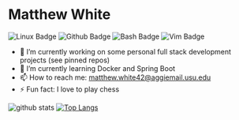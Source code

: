 # Matthew White

![Linux Badge](https://img.shields.io/badge/OS-Linux-informational?style=flat&logo=linux&logoColor=green&color=green)
![Github Badge](https://img.shields.io/badge/Git-Hub-informational?style=flat&logo=github&logoColor=blue&color=blue)
![Bash Badge](https://img.shields.io/badge/Bash-Shell-informational?style=flat&logo=https://simpleicons.org/icons/gnubash.svg&logoColor=red&color=red)
![Vim Badge](https://img.shields.io/badge/Neo-Vim-informational?style=flat&logo=vim&logoColor=yellow&color=yellow)

- 🔭 I’m currently working on some personal full stack development projects (see pinned repos)
- 🌱 I’m currently learning Docker and Spring Boot
- 📫 How to reach me: matthew.white42@aggiemail.usu.edu
- ⚡ Fun fact: I love to play chess


![github stats](https://github-readme-stats.vercel.app/api?username=mattwhite180&theme=vue&show_icons=true)
[![Top Langs](https://github-readme-stats.vercel.app/api/top-langs/?username=mattwhite180&layout=compact)](https://github.com/mattwhite180/BingoProject)


